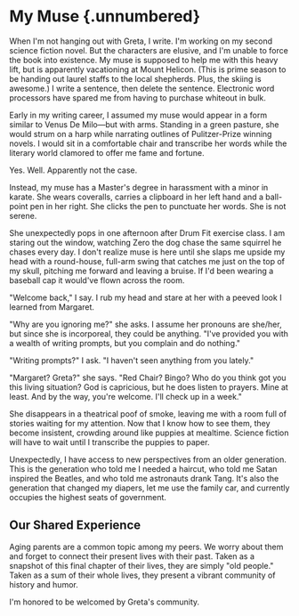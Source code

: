 # My Muse {.unnumbered}

When I'm not hanging out with Greta, I write. I'm working on my second science fiction novel. But the characters are elusive, and I'm unable to force the book into existence. My muse is supposed to help me with this heavy lift, but is apparently vacationing at Mount Helicon. (This is prime season to be handing out laurel staffs to the local shepherds. Plus, the skiing is awesome.) I write a sentence, then delete the sentence. Electronic word processors have spared me from having to purchase whiteout in bulk.

Early in my writing career, I assumed my muse would appear in a form similar to Venus De Milo—but with arms. Standing in a green pasture, she would strum on a harp while narrating outlines of Pulitzer-Prize winning novels. I would sit in a comfortable chair and transcribe her words while the literary world clamored to offer me fame and fortune.

Yes. Well. Apparently not the case.

Instead, my muse has a Master's degree in harassment with a minor in karate. She wears coveralls, carries a clipboard in her left hand and a ball-point pen in her right. She clicks the pen to punctuate her words. She is not serene.

She unexpectedly pops in one afternoon after Drum Fit exercise class. I am staring out the window, watching Zero the dog chase the same squirrel he chases every day. I don't realize muse is here until she slaps me upside my head with a round-house, full-arm swing that catches me just on the top of my skull, pitching me forward and leaving a bruise. If I'd been wearing a baseball cap it would've flown across the room.

"Welcome back," I say. I rub my head and stare at her with a peeved look I learned from Margaret.

"Why are you ignoring me?" she asks. I assume her pronouns are she/her, but since she is incorporeal, they could be anything. "I've provided you with a wealth of writing prompts, but you complain and do nothing."

"Writing prompts?" I ask. "I haven't seen anything from you lately."

"Margaret? Greta?" she says. "Red Chair? Bingo? Who do you think got you this living situation? God is capricious, but he does listen to prayers. Mine at least. And by the way, you're welcome. I'll check up in a week."

She disappears in a theatrical poof of smoke, leaving me with a room full of stories waiting for my attention. Now that I know how to see them, they become insistent, crowding around like puppies at mealtime. Science fiction will have to wait until I transcribe the puppies to paper.

Unexpectedly, I have access to new perspectives from an older generation. This is the generation who told me I needed a haircut, who told me Satan inspired the Beatles, and who told me astronauts drank Tang. It's also the generation that changed my diapers, let me use the family car, and currently occupies the highest seats of government.

## Our Shared Experience

Aging parents are a common topic among my peers. We worry about them and forget to connect their present lives with their past. Taken as a snapshot of this final chapter of their lives, they are simply "old people." Taken as a sum of their whole lives, they present a vibrant community of history and humor.

I'm honored to be welcomed by Greta's community.
